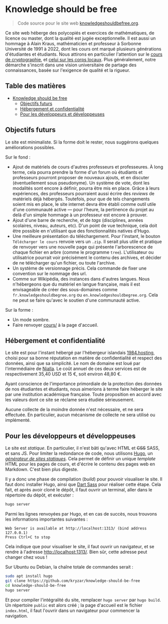 # Knowledge should be free

> Code source pour le site web
[knowledgeshouldbefree.org](https://knowledgeshouldbefree.org).

Ce site web héberge des polycopiés et exercices de mathématiques, de licence ou
master, dont la qualité est jugée exceptionnelle. Il est aussi un hommage à
Alain Kraus, mathématicien et professeur à Sorbonne Université de 1991 à 2022,
dont les cours ont marqué plusieurs générations d'étudiantes et étudiants. Nous
attirons en particulier l'attention sur le [cours de
cryptographie](https://knowledgeshouldbefree.org/cours/crypto-2021-m1/), et
[celui sur les corps
locaux](https://knowledgeshouldbefree.org/cours/corps_locaux-2000-m2/). Plus
généralement, notre démarche s'inscrit dans une vision universitaire de partage
des connaissances, basée sur l'exigence de qualité et la rigueur.

## Table des matières

* [Knowledge should be free](#knowledge-should-be-free)
   * [Objectifs futurs](#objectifs-futurs)
   * [Hébergement et confidentialité](#hébergement-et-confidentialité)
   * [Pour les développeurs et développeuses](#pour-les-développeurs-et-développeuses)

<!-- Created by https://github.com/ekalinin/github-markdown-toc -->

## Objectifs futurs

Le site est minimaliste. Si la forme doit le rester, nous suggérons quelques
améliorations possibles.

Sur le fond :

- Ajout de matériels de cours d'autres professeurs et professeures. À long
terme, cela pourra prendre la forme d'un forum où étudiants et professeurs
pourront proposer de nouveaux ajouts, et en discuter (éventuellement sous
pseudonyme). Un système de vote, dont les modalités sont encore à définir,
pourra être mis en place. Grâce à leurs expériences, des professeurs pourraient
aussi écrire des *reviews* de matériels déjà hébergés. Toutefois, pour que de
tels changements soient mis en place, le site internet devra être établi comme
outil utile d'une communauté active — pour l'heure, la pertinence du projet au
delà d'un simple hommage à un professeur est encore à prouver.
- Ajout d'une barre de recherche, et de *tags* (disciplines, années scolaires,
niveau, auteurs, etc). D'un point de vue technique, cela doit être possible en
n'utilisant que des fonctionnalités natives d'Hugo.
- Une meilleure présentation du téléchargement. Pour l'instant, le bouton
`Télécharger le cours` renvoie vers un `.zip`. Il serait plus utile et pratique
de renvoyer vers une nouvelle page qui présente l'arborescence de chaque
fichier en arbre (comme le programme `tree`). L'utilisateur ou utilisatrice
pourrait voir précisément le contenu des archives, et décider de ne télécharger
qu'un fichier, ou toute l'archive.
- Un système de versionnage précis. Cela commande de fixer une convention sur
le nommage des url.
- Comme sur Wikipédia, des instances dans d'autres langues. Nous n'hébergeons
que du matériel en langue française, mais il est envisageable de créer des
sous-domaines comme `fr.knowledgeshouldbegree.org` ou
`en.knowledgeshouldbegree.org`. Cela ne peut se faire qu'avec le soutien d'une
communauté active.

Sur la forme :
- Un mode sombre.
- Faire renvoyer [cours/](https://knowledgeshouldbefree.org/cours/) à la page
d'accueil.

## Hébergement et confidentialité

Le site est pour l'instant hébergé par l'hébergeur islandais
[1984.hosting](https://1984.hosting/), choisi pour sa bonne réputation en
matière de confidentialité et respect des données, ainsi que sa simplicité. Le
nom de domaine est loué par l'intermédiaire de [Njalla](https://njal.la/). Le
coût annuel de ces deux services est de respectivement 35,40 USD et 15 €, soit
environ 48,80 €.

Ayant conscience de l'importance primordiale de la protection des données de
nos étudiantes et étudiants, nous aimerions à terme faire héberger le site par
une institution académique française. Toute proposition en accord avec les
valeurs dont ce site se réclame sera étudiée sérieusement.

Aucune collecte de la moindre donnée n'est nécessaire, et ne sera effectuée. En
particulier, aucun mécanisme de collecte ne sera utilisé ou implémenté.

## Pour les développeurs et développeuses

Le site est *statique*. En particulier, il n'est bâti qu'avec HTML et ~~CSS~~
SASS, et sans JS. Pour limiter la redondance de code, nous utilisons
[Hugo](https://gohugo.io/), un [*générateur de sites
statiques*](https://jamstack.org/generators/). Cela permet de définir un unique
*template* HTML pour les pages de cours, et d'écrire le contenu des pages web
en Markdown. C'est bien plus digeste.

Il y a donc une phase de compilation (*build*) pour pouvoir visualiser le site.
Il faut donc installer Hugo, ainsi que [Dart
Sass](https://gohugo.io/functions/css/sass/#dart-sass) pour réaliser cette
étape. Cela fait, et après avoir cloné le dépôt, il faut ouvrir un terminal,
aller dans le répertoire du dépôt, et exécuter :

```sh
hugo server
```

Parmi les lignes renvoyées par Hugo, et en cas de succès, nous trouvons les
informations importantes suivantes :

```
Web Server is available at http://localhost:1313/ (bind address 127.0.0.1) 
Press Ctrl+C to stop
```

Cela indique que pour visualiser le site, il faut ouvrir un navigateur, et se
rendre à l'adresse [http://localhost:1313/](http://localhost:1313/). Bien sûr,
cette adresse peut changer chez vous !

Sur Ubuntu ou Debian, la chaîne totale de commandes serait :

```sh
sudo apt install hugo
git clone https://github.com/kryzar/knowledge-should-be-free
cd knowledge-should-be-free
hugo server
```

Et pour compiler l'intégralité du site, remplacer `hugo server` par `hugo
build`. Un répertoire `public` est alors créé ; la page d'accueil est le
fichier `index.html`, il faut l'ouvrir dans un navigateur pour commencer la
navigation.
